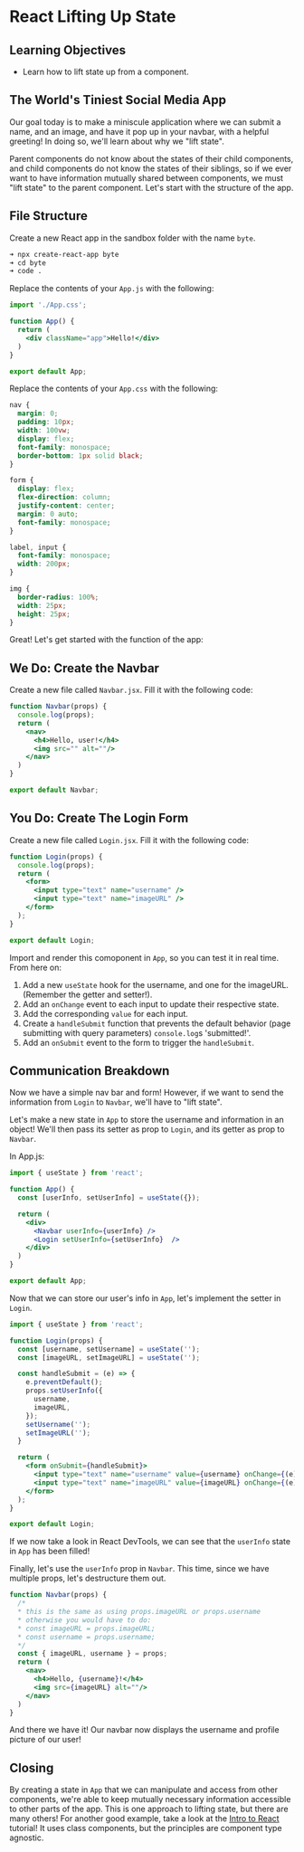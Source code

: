 # React Lifting Up State

## Learning Objectives
- Learn how to lift state up from a component.

## The World's Tiniest Social Media App

Our goal today is to make a miniscule application where we can submit a name, and an image, and have it pop up in your navbar, with a helpful greeting! In doing so, we'll learn about why we "lift state".

Parent components do not know about the states of their child components, and child components do not know the states of their siblings, so if we ever want to have information mutually shared between components, we must "lift state" to the parent component. Let's start with the structure of the app.

## File Structure

Create a new React app in the sandbox folder with the name `byte`.

```sh
➜ npx create-react-app byte
➜ cd byte
➜ code .
```

Replace the contents of your `App.js` with the following:

```jsx
import './App.css';

function App() {
  return (
    <div className="app">Hello!</div>
  )
}

export default App;
```

Replace the contents of your `App.css` with the following:

```css
nav {
  margin: 0;
  padding: 10px;
  width: 100vw;
  display: flex;
  font-family: monospace;
  border-bottom: 1px solid black;
}

form {
  display: flex;
  flex-direction: column;
  justify-content: center;
  margin: 0 auto;
  font-family: monospace;
}

label, input {
  font-family: monospace;
  width: 200px;
}

img {
  border-radius: 100%;
  width: 25px;
  height: 25px;
}
```

Great! Let's get started with the function of the app:

## We Do: Create the Navbar

Create a new file called `Navbar.jsx`. Fill it with the following code:

```jsx
function Navbar(props) {
  console.log(props);
  return (
    <nav>
      <h4>Hello, user!</h4>
      <img src="" alt=""/>
    </nav>
  )
}

export default Navbar;
```

## You Do: Create The Login Form

Create a new file called `Login.jsx`. Fill it with the following code:

```jsx
function Login(props) {
  console.log(props);
  return (
    <form>
      <input type="text" name="username" />
      <input type="text" name="imageURL" />
    </form>
  );
}

export default Login;
```

Import and render this comoponent in `App`, so you can test it in real time. From here on:
1. Add a new `useState` hook for the username, and one for the imageURL. (Remember the getter and setter!).
1. Add an `onChange` event to each input to update their respective state.
1. Add the corresponding `value` for each input.
1. Create a `handleSubmit` function that prevents the default behavior (page submitting with query parameters) `console.log`s 'submitted!'.
1. Add an `onSubmit` event to the form to trigger the `handleSubmit`.

## Communication Breakdown

Now we have a simple nav bar and form! However, if we want to send the information from `Login` to `Navbar`, we'll have to "lift state".

Let's make a new state in `App` to store the username and information in an object! We'll then pass its setter as prop to `Login`, and its getter as prop to `Navbar`.

In App.js:

```jsx
import { useState } from 'react';

function App() {
  const [userInfo, setUserInfo] = useState({});

  return (
    <div>
      <Navbar userInfo={userInfo} />
      <Login setUserInfo={setUserInfo}  />
    </div>
  )
}

export default App;
```

Now that we can store our user's info in `App`, let's implement the setter in `Login`.

```jsx
import { useState } from 'react';

function Login(props) {
  const [username, setUsername] = useState('');
  const [imageURL, setImageURL] = useState('');

  const handleSubmit = (e) => {
    e.preventDefault();
    props.setUserInfo({
      username,
      imageURL,
    });
    setUsername('');
    setImageURL('');
  }

  return (
    <form onSubmit={handleSubmit}>
      <input type="text" name="username" value={username} onChange={(e) => setUsername(e.target.value)}/>
      <input type="text" name="imageURL" value={imageURL} onChange={(e) => setImageURL(e.target.value) }/>
    </form>
  );
}

export default Login;
```

If we now take a look in React DevTools, we can see that the `userInfo` state in `App` has been filled!

Finally, let's use the `userInfo` prop in `Navbar`. This time, since we have multiple props, let's destructure them out.

```jsx
function Navbar(props) {
  /* 
  * this is the same as using props.imageURL or props.username
  * otherwise you would have to do:
  * const imageURL = props.imageURL;
  * const username = props.username;
  */
  const { imageURL, username } = props;
  return (
    <nav>
      <h4>Hello, {username}!</h4>
      <img src={imageURL} alt=""/>
    </nav>
  )
}
```

And there we have it! Our navbar now displays the username and profile picture of our user!

## Closing

By creating a state in `App` that we can manipulate and access from other components, we're able to keep mutually necessary information accessible to other parts of the app. This is one approach to lifting state, but there are many others! For another good example, take a look at the [Intro to React](https://reactjs.org/tutorial/tutorial.html#lifting-state-up) tutorial! It uses class components, but the principles are component type agnostic.
